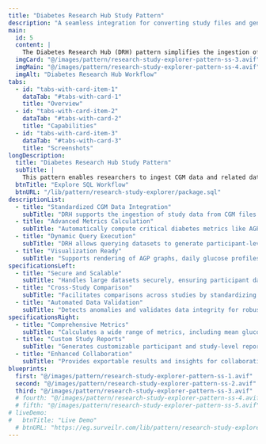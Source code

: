 ```yaml
---
title: "Diabetes Research Hub Study Pattern"
description: "A seamless integration for converting study files and generating metrics, visual insights  for diabetes research."
main:
  id: 5
  content: |
    The Diabetes Research Hub (DRH) pattern simplifies the ingestion of CGM (Continuous Glucose Monitoring) files and supporting datasets. It allows seamless conversion to SQLite databases, executing advanced queries, and generating visual insights such as AGP (Ambulatory Glucose Profile) graphs and key metrics like J-Index, GRI, and more.
  imgCard: "@/images/pattern/research-study-explorer-pattern-ss-3.avif"
  imgMain: "@/images/pattern/research-study-explorer-pattern-ss-4.avif"
  imgAlt: "Diabetes Research Hub Workflow"
tabs:
  - id: "tabs-with-card-item-1"
    dataTab: "#tabs-with-card-1"
    title: "Overview"
  - id: "tabs-with-card-item-2"
    dataTab: "#tabs-with-card-2"
    title: "Capabilities"
  - id: "tabs-with-card-item-3"
    dataTab: "#tabs-with-card-3"
    title: "Screenshots"
longDescription:
  title: "Diabetes Research Hub Study Pattern"
  subTitle: |
    This pattern enables researchers to ingest CGM data and related datasets into SQLite databases for dynamic querying and visualizing results. By using DRH's standardized workflow, researchers can process datasets to derive critical insights such as daily glucose profiles, AGP graphs, and metrics like J-Index and GRI, supporting in-depth diabetes research.
  btnTitle: "Explore SQL Workflow"
  btnURL: "/lib/pattern/research-study-explorer/package.sql"
descriptionList:
  - title: "Standardized CGM Data Integration"
    subTitle: "DRH supports the ingestion of study data from CGM files and associated participant datasets, transforming them into structured SQLite databases."
  - title: "Advanced Metrics Calculation"
    subTitle: "Automatically compute critical diabetes metrics like AGP, J-Index, and GRI for in-depth participant insights."
  - title: "Dynamic Query Execution"
    subTitle: "DRH allows querying datasets to generate participant-level reports, group-level summaries, and graphical visualizations."
  - title: "Visualization Ready"
    subTitle: "Supports rendering of AGP graphs, daily glucose profiles, and statistical summaries using SQLite views and integrated visualization tools."
specificationsLeft:
  - title: "Secure and Scalable"
    subTitle: "Handles large datasets securely, ensuring participant data integrity and compliance with research standards."
  - title: "Cross-Study Comparison"
    subTitle: "Facilitates comparisons across studies by standardizing CGM data ingestion and processing workflows."
  - title: "Automated Data Validation"
    subTitle: "Detects anomalies and validates data integrity for robust research outputs."
specificationsRight:
  - title: "Comprehensive Metrics"
    subTitle: "Calculates a wide range of metrics, including mean glucose, glucose variability, and risk indicators."
  - title: "Custom Study Reports"
    subTitle: "Generates customizable participant and study-level reports with visual insights."
  - title: "Enhanced Collaboration"
    subTitle: "Provides exportable results and insights for collaboration across institutions and teams."
blueprints:
  first: "@/images/pattern/research-study-explorer-pattern-ss-1.avif"
  second: "@/images/pattern/research-study-explorer-pattern-ss-2.avif"
  third: "@/images/pattern/research-study-explorer-pattern-ss-3.avif"
  # fourth: "@/images/pattern/research-study-explorer-pattern-ss-4.avif"
  # fifth: "@/images/pattern/research-study-explorer-pattern-ss-5.avif"
# liveDemo:
#   btnTitle: "Live Demo"
  # btnURL: "https://eg.surveilr.com/lib/pattern/research-study-explorer/"
---
```

